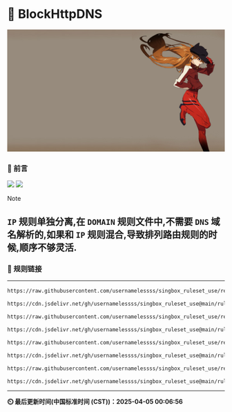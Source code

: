 
# 🧸 BlockHttpDNS
![](https://raw.githubusercontent.com/usernamelessss/picture-bed/main/images/202504042256831.jpg)
### 📣 前言
![](https://shields.io/badge/-移除重复规则-ff69b4) ![](https://shields.io/badge/-IP&nbsp;规则单独存放不与&nbsp;DOMAIN&nbsp;等混合-green)
> [!NOTE]
**`IP` 规则单独分离,在 `DOMAIN` 规则文件中,不需要 `DNS` 域名解析的,如果和 `IP` 规则混合,导致排列路由规则的时候,顺序不够灵活.**
---

###  🔗 规则链接
---

```url
https://raw.githubusercontent.com/usernamelessss/singbox_ruleset_use/refs/heads/main/rule/BlockHttpDNS/BlockHttpDNS_IP.json
```

```url
https://cdn.jsdelivr.net/gh/usernamelessss/singbox_ruleset_use@main/rule/BlockHttpDNS/BlockHttpDNS_IP.json
```

```url
https://raw.githubusercontent.com/usernamelessss/singbox_ruleset_use/refs/heads/main/rule/BlockHttpDNS/BlockHttpDNS_IP.srs
```

```url
https://cdn.jsdelivr.net/gh/usernamelessss/singbox_ruleset_use@main/rule/BlockHttpDNS/BlockHttpDNS_IP.srs
```

```url
https://raw.githubusercontent.com/usernamelessss/singbox_ruleset_use/refs/heads/main/rule/BlockHttpDNS/BlockHttpDNS_No_IP.json
```

```url
https://cdn.jsdelivr.net/gh/usernamelessss/singbox_ruleset_use@main/rule/BlockHttpDNS/BlockHttpDNS_No_IP.json
```

```url
https://raw.githubusercontent.com/usernamelessss/singbox_ruleset_use/refs/heads/main/rule/BlockHttpDNS/BlockHttpDNS_No_IP.srs
```

```url
https://cdn.jsdelivr.net/gh/usernamelessss/singbox_ruleset_use@main/rule/BlockHttpDNS/BlockHttpDNS_No_IP.srs
```

---
**⏲️ 最后更新时间(中国标准时间 (CST))：2025-04-05 00:06:56**